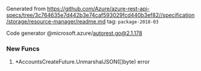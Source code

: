 Generated from https://github.com/Azure/azure-rest-api-specs/tree/3c764635e7d442b3e74caf593029fcd440b3ef82//specification/storage/resource-manager/readme.md tag: `package-2018-03`

Code generator @microsoft.azure/autorest.go@2.1.178


### New Funcs

1. *AccountsCreateFuture.UnmarshalJSON([]byte) error
